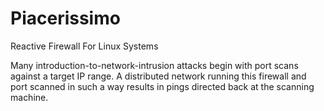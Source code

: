 # Piacerissimo
Reactive Firewall For Linux Systems

Many introduction-to-network-intrusion attacks begin with port scans against a target IP range. A distributed network running this firewall and port scanned in such a way results in pings directed back at the scanning machine.
